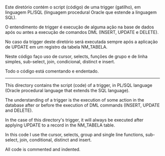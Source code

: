 Este diretório contém o script (código) de uma trigger (gatilho), em linguagem PL/SQL (linguagem procedural Oracle que estende a linguagem SQL).

O entendimento de trigger é execução de alguma ação na base de dados após ou antes a execução de comandos DML (INSERT, UPDATE e DELETE).

No caso da trigger deste diretório será executada sempre após a aplicação de UPDATE em um registro da tabela NM_TABELA.

Neste código faço uso de cursor, selects, funções de grupo e de linha simples, sub-select, join, condicional, distinct e insert.

Todo o código está comentando e endentado.


---------------------------------------------------------------------------------------------------------


This directory contains the script (code) of a trigger, in PL/SQL language (Oracle procedural language that extends the SQL language).

The understanding of a trigger is the execution of some action in the database after or before the execution of DML commands (INSERT, UPDATE and DELETE).

In the case of this directory's trigger, it will always be executed after applying UPDATE to a record in the NM_TABELA table.

In this code I use the cursor, selects, group and single line functions, sub-select, join, conditional, distinct and insert.

All code is commented and indented.

